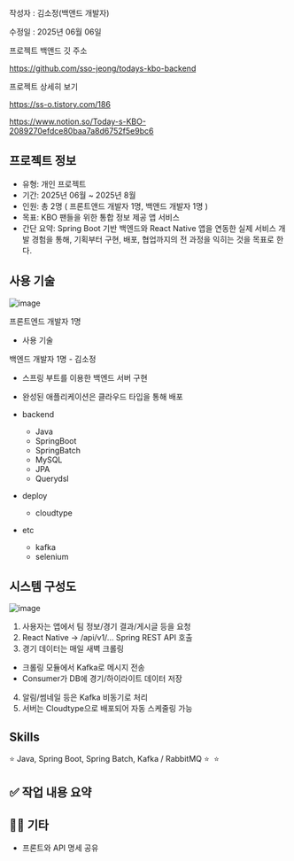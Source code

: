 작성자 : 김소정(백앤드 개발자)

수정일 : 2025년 06월 06일

프로젝트 백앤드 깃 주소

https://github.com/sso-jeong/todays-kbo-backend

프로젝트 상세히 보기

https://ss-o.tistory.com/186

https://www.notion.so/Today-s-KBO-2089270efdce80baa7a8d6752f5e9bc6

## 프로젝트 정보

- 유형: 개인 프로젝트
- 기간: 2025년 06월 ~ 2025년 8월
- 인원: 총 2명 ( 프론트앤드 개발자 1명, 백앤드 개발자 1명 )
- 목표: KBO 팬들을 위한 통합 정보 제공 앱 서비스
- 간단 요약: Spring Boot 기반 백엔드와 React Native 앱을 연동한 실제 서비스 개발 경험을 통해, 기획부터 구현, 배포, 협업까지의 전 과정을 익히는 것을 목표로 한다.

## 사용 기술
![image](https://github.com/user-attachments/assets/2309ee87-f487-457f-8508-840599e155b3)

프론트엔드 개발자 1명
- 사용 기술

백엔드 개발자 1명 - 김소정
- 스프링 부트를 이용한 백엔드 서버 구현
- 완성된 애플리케이션은 클라우드 타입을 통해 배포
- backend
  - Java
  - SpringBoot
  - SpringBatch
  - MySQL
  - JPA
  - Querydsl
 
- deploy
  - cloudtype
 
- etc
  - kafka
  - selenium

## 시스템 구성도
![image](https://github.com/user-attachments/assets/50ff2c67-b0b3-43cd-a7ba-27205c68d6e4)
1. 사용자는 앱에서 팀 정보/경기 결과/게시글 등을 요청
2. React Native -> /api/v1/... Spring REST API 호출
3. 경기 데이터는 매일 새벽 크롤링
- 크롤링 모듈에서 Kafka로 메시지 전송
- Consumer가 DB에 경기/하이라이트 데이터 저장
4. 알림/썸네일 등은 Kafka 비동기로 처리
5. 서버는 Cloudtype으로 배포되어 자동 스케줄링 가능

## Skills
⭐ Java, Spring Boot, Spring Batch, Kafka / RabbitMQ
⭐ 
⭐

## ✅ 작업 내용 요약

## 🙋‍♀️ 기타
- 프론트와 API 명세 공유
